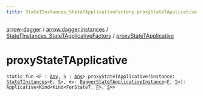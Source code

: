 ```yaml
---
title: StateTInstances_StateTApplicativeFactory.proxyStateTApplicative - arrow-dagger
---
```


[arrow-dagger](../../index.html) / [arrow.dagger.instances](../index.html) / [StateTInstances_StateTApplicativeFactory](index.html) / [proxyStateTApplicative](./proxy-state-t-applicative.html)

# proxyStateTApplicative

`static fun <F : `[`Any`](https://kotlinlang.org/api/latest/jvm/stdlib/kotlin/-any/index.html)`, S : `[`Any`](https://kotlinlang.org/api/latest/jvm/stdlib/kotlin/-any/index.html)`> proxyStateTApplicative(instance: `[`StateTInstances`](../-state-t-instances/index.html)`<`[`F`](proxy-state-t-applicative.html#F)`, `[`S`](proxy-state-t-applicative.html#S)`>, ev: `[`DaggerStateTApplicativeInstance`](../-dagger-state-t-applicative-instance/index.html)`<`[`F`](proxy-state-t-applicative.html#F)`, `[`S`](proxy-state-t-applicative.html#S)`>): Applicative<Kind<Kind<ForStateT, `[`F`](proxy-state-t-applicative.html#F)`>, `[`S`](proxy-state-t-applicative.html#S)`>>`